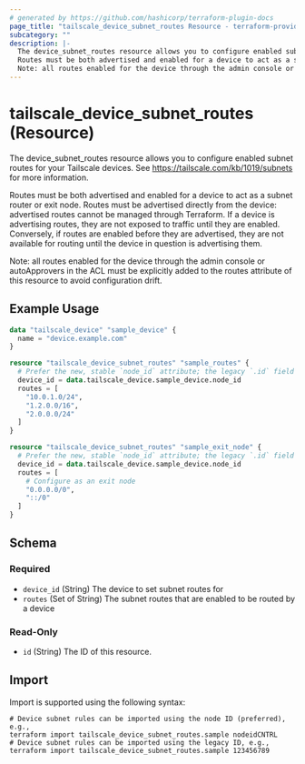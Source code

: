 ```yaml
---
# generated by https://github.com/hashicorp/terraform-plugin-docs
page_title: "tailscale_device_subnet_routes Resource - terraform-provider-tailscale"
subcategory: ""
description: |-
  The device_subnet_routes resource allows you to configure enabled subnet routes for your Tailscale devices. See https://tailscale.com/kb/1019/subnets for more information.
  Routes must be both advertised and enabled for a device to act as a subnet router or exit node. Routes must be advertised directly from the device: advertised routes cannot be managed through Terraform. If a device is advertising routes, they are not exposed to traffic until they are enabled. Conversely, if routes are enabled before they are advertised, they are not available for routing until the device in question is advertising them.
  Note: all routes enabled for the device through the admin console or autoApprovers in the ACL must be explicitly added to the routes attribute of this resource to avoid configuration drift.
---
```


# tailscale_device_subnet_routes (Resource)

The device_subnet_routes resource allows you to configure enabled subnet routes for your Tailscale devices. See https://tailscale.com/kb/1019/subnets for more information.

Routes must be both advertised and enabled for a device to act as a subnet router or exit node. Routes must be advertised directly from the device: advertised routes cannot be managed through Terraform. If a device is advertising routes, they are not exposed to traffic until they are enabled. Conversely, if routes are enabled before they are advertised, they are not available for routing until the device in question is advertising them.

Note: all routes enabled for the device through the admin console or autoApprovers in the ACL must be explicitly added to the routes attribute of this resource to avoid configuration drift.

## Example Usage

```terraform
data "tailscale_device" "sample_device" {
  name = "device.example.com"
}

resource "tailscale_device_subnet_routes" "sample_routes" {
  # Prefer the new, stable `node_id` attribute; the legacy `.id` field still works.
  device_id = data.tailscale_device.sample_device.node_id
  routes = [
    "10.0.1.0/24",
    "1.2.0.0/16",
    "2.0.0.0/24"
  ]
}

resource "tailscale_device_subnet_routes" "sample_exit_node" {
  # Prefer the new, stable `node_id` attribute; the legacy `.id` field still works.
  device_id = data.tailscale_device.sample_device.node_id
  routes = [
    # Configure as an exit node
    "0.0.0.0/0",
    "::/0"
  ]
}
```

<!-- schema generated by tfplugindocs -->
## Schema

### Required

- `device_id` (String) The device to set subnet routes for
- `routes` (Set of String) The subnet routes that are enabled to be routed by a device

### Read-Only

- `id` (String) The ID of this resource.

## Import

Import is supported using the following syntax:

```shell
# Device subnet rules can be imported using the node ID (preferred), e.g.,
terraform import tailscale_device_subnet_routes.sample nodeidCNTRL
# Device subnet rules can be imported using the legacy ID, e.g.,
terraform import tailscale_device_subnet_routes.sample 123456789
```

